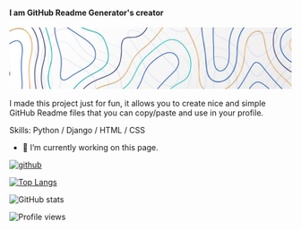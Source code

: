 #### I am GitHub Readme Generator's creator
![I am GitHub Readme Generator's creator](https://github.com/arowent/arowent/blob/main/assets/14092_cut-photo.ru.png)

I made this project just for fun, it allows you to create nice and simple GitHub Readme files that you can copy/paste and use in your profile.

Skills: Python / Django / HTML / CSS

- 🔭 I’m currently working on this page. 


[<img src='https://cdn.jsdelivr.net/npm/simple-icons@3.0.1/icons/github.svg' alt='github' height='40'>](https://github.com/arowent)  

[![Top Langs](https://github-readme-stats.vercel.app/api/top-langs/?username=arowent)](https://github.com/anuraghazra/github-readme-stats)

![GitHub stats](https://github-readme-stats.vercel.app/api?username=arowent&show_icons=true)  

![Profile views](https://gpvc.arturio.dev/arowent)  